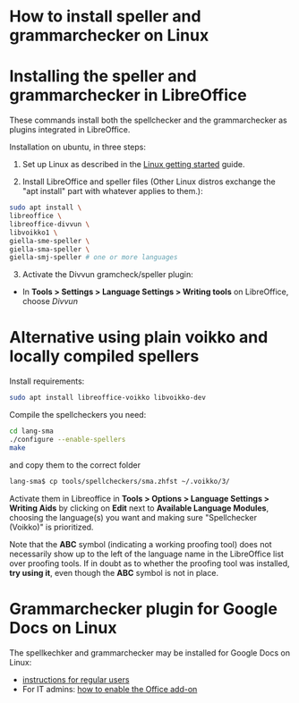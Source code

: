 # How to install speller and grammarchecker on Linux


# Installing the speller and grammarchecker in LibreOffice


These commands install both the spellchecker and the grammarchecker as plugins integrated in LibreOffice.

Installation on ubuntu, in three steps:

1. Set up Linux as described in the [Linux getting started](/infra/GettingStartedOnLinux.html) guide.

2. Install LibreOffice and speller files (Other Linux distros exchange
   the "apt install" part with whatever applies to them.):

```sh
sudo apt install \
libreoffice \
libreoffice-divvun \
libvoikko1 \
giella-sme-speller \ 
giella-sma-speller \ 
giella-smj-speller # one or more languages
```



3. Activate the Divvun gramcheck/speller plugin:

- In **Tools > Settings > Language Settings > Writing tools** on LibreOffice, choose _Divvun_



# Alternative using plain voikko and locally compiled spellers

Install requirements:

```sh
sudo apt install libreoffice-voikko libvoikko-dev
```

Compile the spellcheckers you need:

```sh
cd lang-sma
./configure --enable-spellers
make
```

and copy them to the correct folder

```sh
lang-sma$ cp tools/spellcheckers/sma.zhfst ~/.voikko/3/
```

Activate them in Libreoffice in **Tools > Options > Language Settings > Writing Aids** by clicking on **Edit** next to **Available Language Modules**, choosing the language(s) you want and making sure "Spellchecker (Voikko)" is prioritized.


Note that the **ABC** symbol (indicating a working proofing tool)  does not necessarily show up to the left
of the language name in the LibreOffice list over proofing tools. If
in doubt as to whether the proofing tool was installed, **try using
it**, even though the **ABC** symbol is not in place.



# Grammarchecker plugin for Google Docs on Linux

The spellkechker and grammarchecker may be installed for Google Docs
on Linux:

- [instructions for regular users](https://divvun.no/en/korrektur/gramcheck.html)
- For IT admins: [how to enable the Office add-on](install-admin.md)


